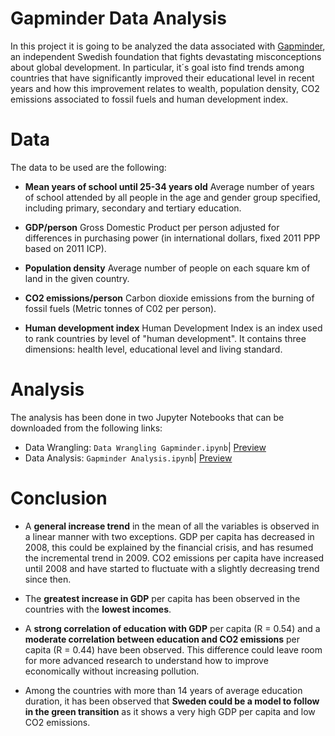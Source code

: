# Gapminder Data Analysis

In this project it is going to be analyzed the data associated with [Gapminder](https://www.gapminder.org/), an independent Swedish foundation that fights devastating misconceptions about global development. In particular, it´s goal isto find trends among countries that have significantly improved their educational level in recent years and how this improvement relates to wealth, population density, CO2 emissions associated to fossil fuels and human development index.

# Data

The data to be used are the following:

- **Mean years of school until 25-34 years old**
Average number of years of school attended by all people in the age and gender group specified, including primary, secondary and tertiary education.

- **GDP/person**
Gross Domestic Product per person adjusted for differences in purchasing power (in international dollars, fixed 2011 PPP based on 2011 ICP).

- **Population density**
Average number of people on each square km of land in the given country.

- **CO2 emissions/person**
Carbon dioxide emissions from the burning of fossil fuels (Metric tonnes of C02 per person).

- **Human development index**
Human Development Index is an index used to rank countries by level of "human development". It contains three dimensions: health level, educational level and living standard.

# Analysis
The analysis has been done in two Jupyter Notebooks that can be downloaded from the following links:

- Data Wrangling: `Data Wrangling Gapminder.ipynb`| [Preview](https://github.com/rubenvf/Gapminder/blob/master/Data%20Wrangling%20Gapminder.ipynb)
- Data Analysis: `Gapminder Analysis.ipynb`| [Preview](https://github.com/rubenvf/Gapminder/blob/master/Gapminder%20Analysis.ipynb)

# Conclusion


- A **general increase trend** in the mean of all the variables is observed in a linear manner with two exceptions. GDP per capita has decreased in 2008, this could be explained by the financial crisis, and has resumed the incremental trend in 2009. CO2 emissions per capita have increased until 2008 and have started to fluctuate with a slightly decreasing trend since then.

- The **greatest increase in GDP** per capita has been observed in the countries with the **lowest incomes**.

- A **strong correlation of education with GDP** per capita (R = 0.54) and a **moderate correlation between education and CO2 emissions** per capita (R = 0.44) have been observed. This difference could leave room for more advanced research to understand how to improve economically without increasing pollution.

- Among the countries with more than 14 years of average education duration, it has been observed that **Sweden could be a model to follow in the green transition** as it shows a very high GDP per capita and low CO2 emissions.
